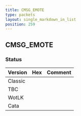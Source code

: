 ```yaml
---
title: CMSG_EMOTE
type: packets
layout: single_markdown_in_list
position: 259
---
```


## CMSG_EMOTE

### Status

Version | Hex | Comment
---------- | ---------- | ---------- 
Classic |  |  
TBC |  |  
WotLK |  |  
Cata |  |  
